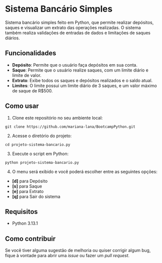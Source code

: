 # Sistema Bancário Simples

Sistema bancário simples feito em Python, que permite realizar depósitos, saques e visualizar um extrato das operações realizadas. O sistema também realiza validações de entradas de dados e limitações de saques diários.

## Funcionalidades
- **Depósito**: Permite que o usuário faça depósitos em sua conta.
- **Saque**: Permite que o usuário realize saques, com um limite diário e limite de valor.
- **Extrato**: Exibe todos os saques e depósitos realizados e o saldo atual.
- **Limites**: O limite possui um limite diário de 3 saques, e um valor máximo de saque de R$500.

## Como usar
1. Clone este repositório no seu ambiente local:
```
git clone https://github.com/mariana-lana/BootcampPython.git
```
2. Acesse o diretório do projeto:

```
cd projeto-sistema-bancario.py
```
3. Execute o script em Python:
```
python projeto-sistema-bancario.py
```
4. O menu será exibido e você poderá escolher entre as seguintes opções:
- **[d]** para Depósito
- **[s]** para Saque
- **[e]** para Extrato
- **[q]** para Sair do sistema

## Requisitos
- Python 3.13.1

## Como contribuir
Se você tiver alguma sugestão de melhoria ou quiser corrigir algum bug, fique à vontade para abrir uma *issue* ou fazer um *pull request*.
